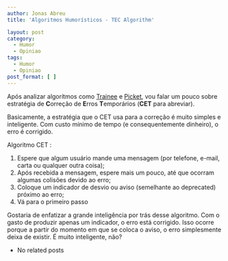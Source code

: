 ```yaml
---
author: Jonas Abreu
title: 'Algoritmos Humorísticos - TEC Algorithm'

layout: post
category:
  - Humor
  - Opiniao
tags:
  - Humor
  - Opiniao
post_format: [ ]
---
```

Após analizar algorítmos como [Trainee][1] e [Picket][2], vou falar um pouco sobre estratégia de **C**orreção de **E**rros **T**emporários (**CET** para abreviar).

Basicamente, a estratégia que o CET usa para a correção é muito simples e inteligente. Com custo mínimo de tempo (e consequentemente dinheiro), o erro é corrigido.

Algoritmo CET :

1.  Espere que algum usuário mande uma mensagem (por telefone, e-mail, carta ou qualquer outra coisa);
2.  Após recebida a mensagem, espere mais um pouco, até que ocorram algumas colisões devido ao erro;
3.  Coloque um indicador de desvio ou aviso (semelhante ao deprecated) próximo ao erro;
4.  Vá para o primeiro passo

Gostaria de enfatizar a grande inteligência por trás desse algoritmo. Com o gasto de produzir apenas um indicador, o erro está corrigido. Isso ocorre porque a partir do momento em que se coloca o aviso, o erro simplesmente deixa de existir. É muito inteligente, não? 

*   No related posts












 [1]: http://www.vidageek.net/2007/04/30/algoritmos-humoristicos-trainee-algorithm/
 [2]: http://www.vidageek.net/2007/04/27/algoritmos-humoristicos-picket-algorithm/





